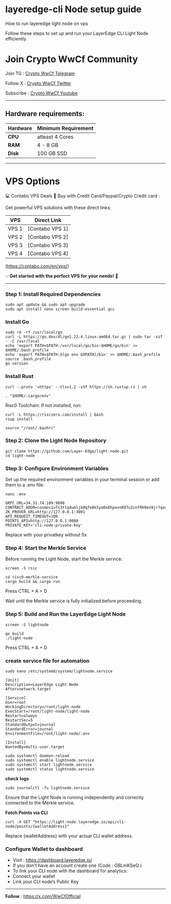 # layeredge-cli Node setup guide
How to run layeredge light node on vps

Follow these steps to set up and run your LayerEdge CLI Light Node efficiently.

# Join Crypto WwCf Community

Join TG : [Crypto WwCf Telegram](https://t.me/WwCfAirdrops) 

Follow X : [Crypto WwCf Twitter](https://x.com/WwCfOfficial) 

Subscribe : [Crypto WwCf Youtube](https://youtube.com/@WwCfOfficial)

---

## Hardware requirements:

| **Hardware** | **Minimum Requirement** |
|--------------|-------------------------|
| **CPU**      | atleast 4 Cores         |
| **RAM**      | 4 - 8 GB                |
| **Disk**     | 100  GB  SSD            |

---

# VPS Options

💻 Contabo VPS Deals 🚀 Buy with Credit Card/Paypal/Crypto Credit card : 

Get powerful VPS solutions with these direct links:  


| **VPS** | **Direct Link**                      | 
|---------|--------------------------------------|
| VPS 1   | [Contabo VPS 1] | 
| VPS 2   | [Contabo VPS 2] |
| VPS 3   | [Contabo VPS 3] | 
| VPS 4   | [Contabo VPS 4] | 
(https://contabo.com/en/vps/)


💡 **Get started with the perfect VPS for your needs!** 🚀

---

### Step 1: Install Required Dependencies

```
sudo apt update && sudo apt upgrade
sudo apt install nano screen build-essential gcc
```

### Install Go
```
sudo rm -rf /usr/local/go
curl -L https://go.dev/dl/go1.22.4.linux-amd64.tar.gz | sudo tar -xzf - -C /usr/local
echo 'export PATH=$PATH:/usr/local/go/bin:$HOME/go/bin' >> $HOME/.bash_profile
echo 'export PATH=$PATH:$(go env GOPATH)/bin' >> $HOME/.bash_profile
source .bash_profile
go version
```
### Install Rust
```
curl --proto '=https' --tlsv1.2 -sSf https://sh.rustup.rs | sh
```
```
. "$HOME/.cargo/env"
```

Risc0 Toolchain: If not installed, run:

```
curl -L https://risczero.com/install | bash
rzup install

```
```
source "/root/.bashrc"
```

### Step 2: Clone the Light Node Repository

```
git clone https://github.com/Layer-Edge/light-node.git
cd light-node
```

### Step 3: Configure Environment Variables

Set up the required environment variables in your terminal session or add them to a .env file:

```
nano .env
```

```
GRPC_URL=34.31.74.109:9090
CONTRACT_ADDR=cosmos1ufs3tlq4umljk0qfe8k5ya0x6hpavn897u2cnf9k0en9jr7qarqqt56709
ZK_PROVER_URL=http://127.0.0.1:3001
API_REQUEST_TIMEOUT=100
POINTS_API=http://127.0.0.1:8080
PRIVATE_KEY='cli-node-private-key'
```

Replace with your privatkey without 0x

### Step 4: Start the Merkle Service

Before running the Light Node, start the Merkle service:

```
screen -S rsic
```

```
cd risc0-merkle-service
cargo build && cargo run
```

Press CTRL + A + D

Wait until the Merkle service is fully initialized before proceeding.

### Step 5: Build and Run the LayerEdge Light Node

```
screen -S lightnode
```
```
go build
./light-node
```

Press CTRL + A + D

### create service file for automation

```
sudo nano /etc/systemd/system/lightnode.service
```
```
[Unit]
Description=LayerEdge Light Node
After=network.target

[Service]
User=root
WorkingDirectory=/root/light-node
ExecStart=/root/light-node/light-node
Restart=always
RestartSec=5
StandardOutput=journal
StandardError=journal
EnvironmentFile=/root/light-node/.env

[Install]
WantedBy=multi-user.target
```


```
sudo systemctl daemon-reload
sudo systemctl enable lightnode.service
sudo systemctl start lightnode.service
sudo systemctl status lightnode.service
```

**check logs**

```
sudo journalctl -fu lightnode.service
```

Ensure that the Light Node is running independently and correctly connected to the Merkle service.

**Fetch Points via CLI**
``` 
curl -X GET "https://light-node.layeredge.io/api/cli-node/points/{walletAddress}"
```
Replace {walletAddress} with your actual CLI wallet address.

### Configure Wallet to dashboard

- Visit : https://dashboard.layeredge.io/ 
- If you don't have an account create one (Code :  GBLmKSeQ )
- To link your CLI node with the dashboard for analytics:
- Connect your wallet
- Link your CLI node’s Public Key

---

**Follow** : https://x.com/WwCfOfficial
